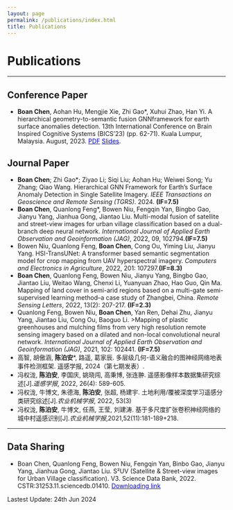 ```yaml
---
layout: page
permalink: /publications/index.html
title: Publications
---
```


# Publications


<!-- &nbsp;  [中文 (Chinese Version)](https://caihanlin.com/publications-zh/) -->

<!-- ## Undergrad Thesis

- [Industrial Inspection System based on Intelligent IoT and Bionic Quadruped Robot](https://caihanlin.com/mypaper/thesis/IP-thesis.pdf). **Hanlin Cai** (Advisor: Zhezhuang Xu). Industrial Placement Thesis in Huading Tech and IACTIP Lab.  -->

---
## Conference Paper

- **Boan Chen**, Aohan Hu, Mengjie Xie, Zhi Gao*, Xuhui Zhao, Han Yi. A hierarchical geometry-to-semantic fusion GNNframework for earth surface anomalies detection. 13th International Conference on Brain Inspired Cognitive Systems (BICS’23) (pp. 62-71). Kuala Lumpur, Malaysia. August, 2023. 
[<span style="color: blue;">PDF</span>](https://cbachen1997.github.io/mypaper/conference/BICS_2023_paper_10_CameraReady.pdf) [<span style="color: blue;">Slides</span>](https://https://cbachen1997.github.io/mypaper/slides/BICS_2023.pdf).

## Journal Paper
- **Boan Chen**; Zhi Gao*; Ziyao Li; Siqi Liu; Aohan Hu; Weiwei Song; Yu Zhang; Qiao Wang. Hierarchical GNN Framework for Earth’s Surface Anomaly Detection in Single Satellite Imagery. *IEEE Transactions on Geoscience and Remote Sensing (TGRS)*. 2024. **(IF=7.5)**
- **Boan Chen**, Quanlong Feng*, Bowen Niu, Fengqin Yan, Bingbo Gao, Jianyu Yang, Jianhua Gong, Jiantao Liu. Multi-modal fusion of satellite and street-view images for urban village classification based on a dual-branch deep neural network. *International Journal of Applied Earth Observation and Geoinformation (JAG)*, 2022, 09, 102794.**(IF=7.5)**
- Bowen Niu, Quanlong Feng, **Boan Chen**, Cong Ou, Yiming Liu, Jianyu Yang. HSI-TransUNet: A transformer based semantic segmentation model for crop mapping from UAV hyperspectral imagery. *Computers and Electronics in Agriculture*, 2022, 201: 107297.**(IF=8.3)**
- **Boan Chen**, Quanlong Feng, Bowen Niu, Jianyu Yang, Bingbo Gao, Jiantao Liu, Weitao Wang, Chenxi Li, Yuanyuan Zhao, Hao Guo, Qin Ma. Mapping of land cover in semi-arid regions based on a multi-gate semi-supervised learning method–a case study of Zhangbei, China. *Remote Sensing Letters*, 2022, 13(2): 207-217. **(IF=2.3)**
-  Quanlong Feng, Bowen Niu, **Boan Chen**, Yan Ren, Dehai Zhu, Jianyu Yang, Jiantao Liu, Cong Ou, Baoguo Li. >Mapping of plastic greenhouses and mulching films from very high resolution remote sensing imagery based on a dilated and non-local convolutional neural 
network. *International Journal of Applied Earth Observation and Geoinformation (JAG)*, 2021, 102: 102441. **(IF=7.5)**
- 高智, 胡傲涵, **陈泊安***, 路遥, 葛家辰. 多层级几何-语义融合的图神经网络地表事件检测框架. 遥感学报, 2024（第七期发表）.
- 冯权泷, **陈泊安**, 李国庆, 姚晓闯, 高秉博, 张连翀. 遥感影像样本数据集研究综述[J].*遥感学报*, 2022, 26(4): 589-605.
- 冯权泷, 牛博文, 朱德海, **陈泊安**, 张超, 杨建宇. 土地利用/覆被深度学习遥感分类研究综述[J].*农业机械学报*, 2022, 53(3)
- 冯权泷, **陈泊安**, 牛博文, 任燕, 王莹, 刘建涛. 基于多尺度扩张卷积神经网络的城中村遥感识别[J].*农业机械学报*,2021,52(11):181-189+218.

---
## Data Sharing
- Boan Chen, Quanlong Feng, Bowen Niu, Fengqin Yan, Binbo Gao, Jianyu Yang, Jianhua Gong, Jiantao Liu. S²UV (Satellite & Street-view images for Urban Village classification). V3. Science Data Bank, 2022. CSTR:31253.11.sciencedb.01410. [<span style="color: blue;">Downloading link</span>](https://cstr.cn/31253.11.sciencedb.01410. )


Lastest Update: 24th Jun 2024